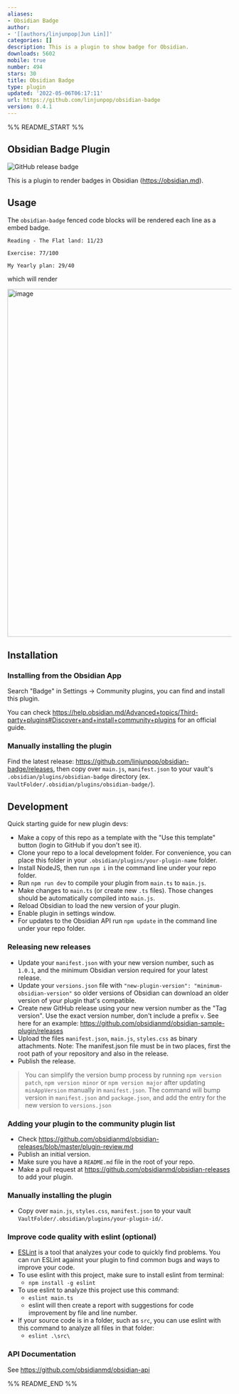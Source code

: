 ```yaml
---
aliases:
- Obsidian Badge
author:
- '[[authors/linjunpop|Jun Lin]]'
categories: []
description: This is a plugin to show badge for Obsidian.
downloads: 5602
mobile: true
number: 494
stars: 30
title: Obsidian Badge
type: plugin
updated: '2022-05-06T06:17:11'
url: https://github.com/linjunpop/obsidian-badge
version: 0.4.1
---
```


%% README_START %%

## Obsidian Badge Plugin

![GitHub release badge](https://badgen.net/github/release/linjunpop/obsidian-badge)

This is a plugin to render badges in Obsidian (https://obsidian.md).

## Usage

The `obsidian-badge` fenced code blocks will be rendered each line as a embed badge.

```obsidian-badge
Reading - The Flat land: 11/23

Exercise: 77/100
```

```obsidian-badge
My Yearly plan: 29/40
```

which will render

<img width="781" alt="image" src="https://user-images.githubusercontent.com/214616/164978149-e968feab-d43c-459f-9180-31ba6a8dce4e.png">

## Installation

### Installing from the Obsidian App

Search "Badge" in Settings -> Community plugins, you can find and install this plugin.

You can check https://help.obsidian.md/Advanced+topics/Third-party+plugins#Discover+and+install+community+plugins for an official guide.

### Manually installing the plugin

Find the latest release: https://github.com/linjunpop/obsidian-badge/releases, then copy over `main.js`, `manifest.json` to your vault's `.obsidian/plugins/obsidian-badge` directory (ex. `VaultFolder/.obsidian/plugins/obsidian-badge/`).

## Development

Quick starting guide for new plugin devs:

- Make a copy of this repo as a template with the "Use this template" button (login to GitHub if you don't see it).
- Clone your repo to a local development folder. For convenience, you can place this folder in your `.obsidian/plugins/your-plugin-name` folder.
- Install NodeJS, then run `npm i` in the command line under your repo folder.
- Run `npm run dev` to compile your plugin from `main.ts` to `main.js`.
- Make changes to `main.ts` (or create new `.ts` files). Those changes should be automatically compiled into `main.js`.
- Reload Obsidian to load the new version of your plugin.
- Enable plugin in settings window.
- For updates to the Obsidian API run `npm update` in the command line under your repo folder.

### Releasing new releases

- Update your `manifest.json` with your new version number, such as `1.0.1`, and the minimum Obsidian version required for your latest release.
- Update your `versions.json` file with `"new-plugin-version": "minimum-obsidian-version"` so older versions of Obsidian can download an older version of your plugin that's compatible.
- Create new GitHub release using your new version number as the "Tag version". Use the exact version number, don't include a prefix `v`. See here for an example: https://github.com/obsidianmd/obsidian-sample-plugin/releases
- Upload the files `manifest.json`, `main.js`, `styles.css` as binary attachments. Note: The manifest.json file must be in two places, first the root path of your repository and also in the release.
- Publish the release.

> You can simplify the version bump process by running `npm version patch`, `npm version minor` or `npm version major` after updating `minAppVersion` manually in `manifest.json`.
> The command will bump version in `manifest.json` and `package.json`, and add the entry for the new version to `versions.json`

### Adding your plugin to the community plugin list

- Check https://github.com/obsidianmd/obsidian-releases/blob/master/plugin-review.md
- Publish an initial version.
- Make sure you have a `README.md` file in the root of your repo.
- Make a pull request at https://github.com/obsidianmd/obsidian-releases to add your plugin.

### Manually installing the plugin

- Copy over `main.js`, `styles.css`, `manifest.json` to your vault `VaultFolder/.obsidian/plugins/your-plugin-id/`.

### Improve code quality with eslint (optional)

- [ESLint](https://eslint.org/) is a tool that analyzes your code to quickly find problems. You can run ESLint against your plugin to find common bugs and ways to improve your code.
- To use eslint with this project, make sure to install eslint from terminal:
  - `npm install -g eslint`
- To use eslint to analyze this project use this command:
  - `eslint main.ts`
  - eslint will then create a report with suggestions for code improvement by file and line number.
- If your source code is in a folder, such as `src`, you can use eslint with this command to analyze all files in that folder:
  - `eslint .\src\`

### API Documentation

See https://github.com/obsidianmd/obsidian-api


%% README_END %%